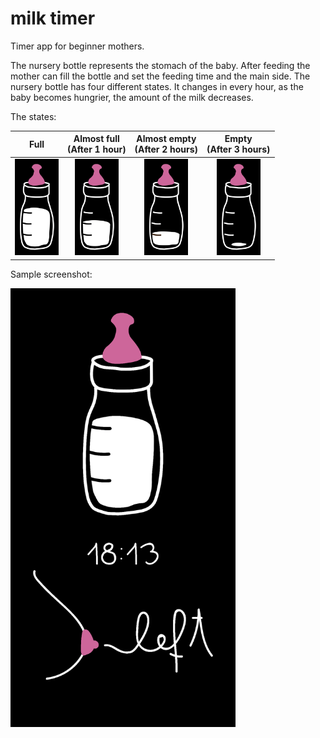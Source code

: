 # milk timer

Timer app for beginner mothers. 

The nursery bottle represents the stomach of the baby. 
After feeding the mother can fill the bottle and set the feeding time and the main side.
The nursery bottle has four different states. It changes in every hour, as the baby becomes hungrier, the amount of the milk decreases.

The states:

| Full          | Almost full<br />(After 1 hour) | Almost empty<br />(After 2 hours) | Empty<br />(After 3 hours) |
| :-----------: | :-----------: | :-----------: | :-----------: |
| <img src="images/cumi_4b.png" width=70>  | <img src="images/cumi_3b.png" width=70>  | <img src="images/cumi_2b.png" width=70>  | <img src="images/cumi_1b.png" width=70>  |


Sample screenshot:

<img src="images/screenshot_1.png" width=360>
